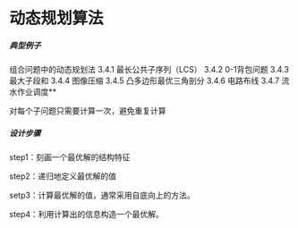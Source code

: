 # 动态规划算法

##### 典型例子

组合问题中的动态规划法
3.4.1 最长公共子序列（LCS）
3.4.2 0-1背包问题
3.4.3 最大子段和
3.4.4 图像压缩
3.4.5 凸多边形最优三角剖分
3.4.6 电路布线
3.4.7 流水作业调度**

对每个子问题只需要计算一次，避免重复计算

##### 设计步骤

step1：刻画一个最优解的结构特征

step2：递归地定义最优解的值

setp3：计算最优解的值，通常采用自底向上的方法。

step4：利用计算出的信息构造一个最优解。



